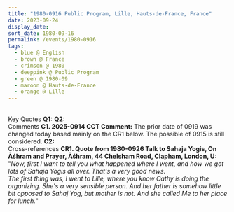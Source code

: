 ```yaml
---
title: "1980-0916 Public Program, Lille, Hauts-de-France, France"
date: 2023-09-24
display_date: 
sort_date: 1980-09-16
permalink: /events/1980-0916
tags:
  - blue @ English
  - brown @ France
  - crimson @ 1980
  - deeppink @ Public Program
  - green @ 1980-09
  - maroon @ Hauts-de-France
  - orange @ Lille
---
```


<br>

<wave-list>
  <list-title color="DarkSeaGreen" width="55">Key Quotes</list-title>
  <list-item color="BlanchedAlmond" width="280"><b>Q1:</b> <i></i></list-item>
  <list-item color="Lavender" width="280"><b>Q2:</b> <i></i></list-item>
</wave-list>

<br>

<wave-list>
  <list-title color="DarkSeaGreen" width="55">Comments</list-title>
  <list-item color="BlanchedAlmond" width="280"><b>C1. 2025-0914 CCT Comment:</b> The prior date of 0919 was changed today based mainly on the CR1 below. The possible of 0915 is still considered.</list-item>
  <list-item color="Lavender" width="280"><b>C2:</b> <i></i></list-item>
</wave-list>

<br>

<wave-list>
  <list-title color="DarkSeaGreen" width="80">Cross-references</list-title>
  <list-item color="BlanchedAlmond" width="280"><b>CR1. Quote from 1980-0926 Talk to Sahaja Yogis, On Āśhram and Prayer, Āśhram, 44 Chelsham Road, Clapham, London, U:</b> "<i>Now, first I want to tell you what happened where I went, and how we got lots of Sahaja Yogis all over. That's a very good news.<br>
The first thing was, I went to Lille, where you know Cathy is doing the organizing. She's a very sensible person. And her father is somehow little bit opposed to Sahaj Yog, but mother is not. And she called Me to her place for lunch.</i>"</list-item>
</wave-list>